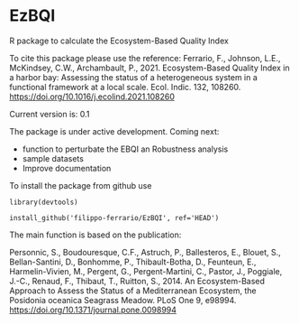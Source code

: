 # EzBQI
 R package to calculate the Ecosystem-Based Quality Index

To cite this package please use the reference:
Ferrario, F., Johnson, L.E., McKindsey, C.W., Archambault, P., 2021. Ecosystem-Based Quality Index in a harbor bay: Assessing the status of a heterogeneous system in a functional framework at a local scale. Ecol. Indic. 132, 108260. https://doi.org/10.1016/j.ecolind.2021.108260

Current version is: 0.1

The package is under active development. Coming next:
- function to perturbate the EBQI an Robustness analysis
- sample datasets
- Improve documentation

To install the package from github use

```
library(devtools)

install_github('filippo-ferrario/EzBQI', ref='HEAD')
```



The main function is based on the publication:

Personnic, S., Boudouresque, C.F., Astruch, P., Ballesteros, E., Blouet, S., Bellan-Santini, D., Bonhomme, P., Thibault-Botha, D., Feunteun, E., Harmelin-Vivien, M., Pergent, G., Pergent-Martini, C., Pastor, J., Poggiale, J.-C., Renaud, F., Thibaut, T., Ruitton, S., 2014. An Ecosystem-Based Approach to Assess the Status of a Mediterranean Ecosystem, the Posidonia oceanica Seagrass Meadow. PLoS One 9, e98994. https://doi.org/10.1371/journal.pone.0098994

